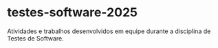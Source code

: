 # testes-software-2025
Atividades e trabalhos desenvolvidos em equipe durante a disciplina de Testes de Software.
